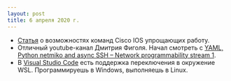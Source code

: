 ```yaml
---
layout: post
title: 6 апреля 2020 г.
---
```


- [Статья](https://natenka.github.io/cisco-ios/) о возможностях команд Cisco IOS упрощающих работу.
- Отличный youtube-канал Дмитрия Фиголя. Начал смотреть с [YAML, Python netmiko and async SSH – Network programmability stream 1](https://www.youtube.com/watch?v=MLeiShwb7Qo).
- В [Visual Studio Code](https://code.visualstudio.com/) есть поддержка переключения в окружение WSL. Программируешь в Windows, выполняешь в Linux.
